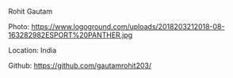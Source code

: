 Rohit Gautam

Photo: https://www.logoground.com/uploads/2018203212018-08-163282982ESPORT%20PANTHER.jpg

Location: India

Github: https://github.com/gautamrohit203/
